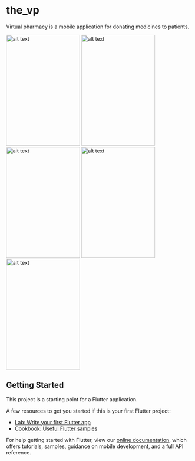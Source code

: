 # the_vp
Virtual pharmacy is a mobile application for donating medicines to patients.



<p float="left">
 <img src="https://github.com/BilalFali/the_vp/blob/de9f4a40bd15b5042303efe46b08f5b52a52dbef/screenshots/Screenshot_2021-07-05-20-52-51-043_com.example.the_vp.jpg" alt="alt text" width="200" height="300"> 
  <img src="https://github.com/BilalFali/the_vp/blob/de9f4a40bd15b5042303efe46b08f5b52a52dbef/screenshots/Screenshot_2021-07-05-20-53-16-671_com.example.the_vp.jpg" alt="alt text" width="200" height="300">
   <img src="https://github.com/BilalFali/the_vp/blob/0500eaaa46ee6fc2c0d6d29f799e532215bbfe62/screenshots/Screenshot_2021-07-05-20-53-22-856_com.example.the_vp.jpg" alt="alt text" width="200" height="300">
   <img src="https://github.com/BilalFali/the_vp/blob/0500eaaa46ee6fc2c0d6d29f799e532215bbfe62/screenshots/Screenshot_2021-07-05-20-53-36-124_com.example.the_vp.jpg" alt="alt text" width="200" height="300">
   <img src="https://github.com/BilalFali/the_vp/blob/0500eaaa46ee6fc2c0d6d29f799e532215bbfe62/screenshots/Screenshot_2021-07-05-20-53-48-395_com.example.the_vp.jpg" alt="alt text" width="200" height="300">
</p>

## Getting Started

This project is a starting point for a Flutter application.

A few resources to get you started if this is your first Flutter project:

- [Lab: Write your first Flutter app](https://flutter.dev/docs/get-started/codelab)
- [Cookbook: Useful Flutter samples](https://flutter.dev/docs/cookbook)

For help getting started with Flutter, view our
[online documentation](https://flutter.dev/docs), which offers tutorials,
samples, guidance on mobile development, and a full API reference.
